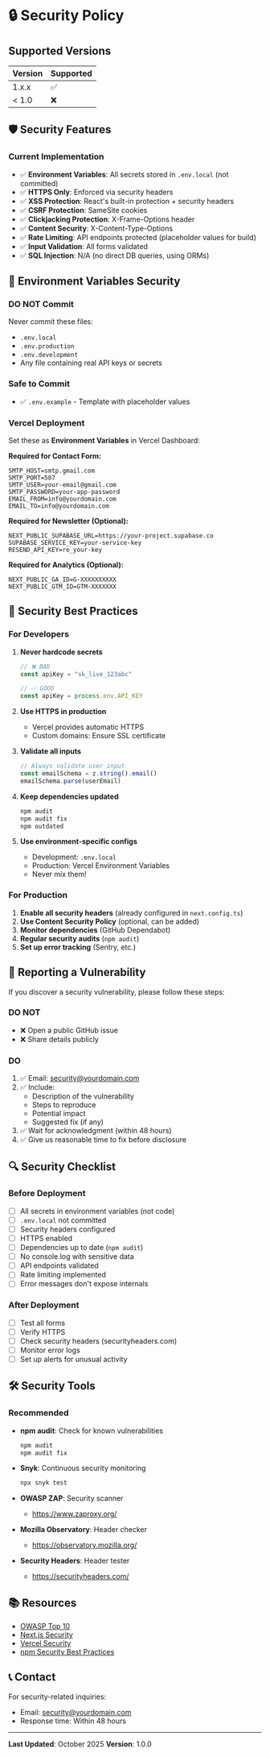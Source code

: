 # 🔒 Security Policy

## Supported Versions

| Version | Supported          |
| ------- | ------------------ |
| 1.x.x   | :white_check_mark: |
| < 1.0   | :x:                |

## 🛡️ Security Features

### Current Implementation

- ✅ **Environment Variables**: All secrets stored in `.env.local` (not committed)
- ✅ **HTTPS Only**: Enforced via security headers
- ✅ **XSS Protection**: React's built-in protection + security headers
- ✅ **CSRF Protection**: SameSite cookies
- ✅ **Clickjacking Protection**: X-Frame-Options header
- ✅ **Content Security**: X-Content-Type-Options
- ✅ **Rate Limiting**: API endpoints protected (placeholder values for build)
- ✅ **Input Validation**: All forms validated
- ✅ **SQL Injection**: N/A (no direct DB queries, using ORMs)

## 🔐 Environment Variables Security

### DO NOT Commit

Never commit these files:
- `.env.local`
- `.env.production`
- `.env.development`
- Any file containing real API keys or secrets

### Safe to Commit

- ✅ `.env.example` - Template with placeholder values

### Vercel Deployment

Set these as **Environment Variables** in Vercel Dashboard:

**Required for Contact Form:**
```
SMTP_HOST=smtp.gmail.com
SMTP_PORT=587
SMTP_USER=your-email@gmail.com
SMTP_PASSWORD=your-app-password
EMAIL_FROM=info@yourdomain.com
EMAIL_TO=info@yourdomain.com
```

**Required for Newsletter (Optional):**
```
NEXT_PUBLIC_SUPABASE_URL=https://your-project.supabase.co
SUPABASE_SERVICE_KEY=your-service-key
RESEND_API_KEY=re_your-key
```

**Required for Analytics (Optional):**
```
NEXT_PUBLIC_GA_ID=G-XXXXXXXXXX
NEXT_PUBLIC_GTM_ID=GTM-XXXXXXX
```

## 🚨 Security Best Practices

### For Developers

1. **Never hardcode secrets**
   ```typescript
   // ❌ BAD
   const apiKey = "sk_live_123abc"

   // ✅ GOOD
   const apiKey = process.env.API_KEY
   ```

2. **Use HTTPS in production**
   - Vercel provides automatic HTTPS
   - Custom domains: Ensure SSL certificate

3. **Validate all inputs**
   ```typescript
   // Always validate user input
   const emailSchema = z.string().email()
   emailSchema.parse(userEmail)
   ```

4. **Keep dependencies updated**
   ```bash
   npm audit
   npm audit fix
   npm outdated
   ```

5. **Use environment-specific configs**
   - Development: `.env.local`
   - Production: Vercel Environment Variables
   - Never mix them!

### For Production

1. **Enable all security headers** (already configured in `next.config.ts`)
2. **Use Content Security Policy** (optional, can be added)
3. **Monitor dependencies** (GitHub Dependabot)
4. **Regular security audits** (`npm audit`)
5. **Set up error tracking** (Sentry, etc.)

## 🐛 Reporting a Vulnerability

If you discover a security vulnerability, please follow these steps:

### DO NOT
- ❌ Open a public GitHub issue
- ❌ Share details publicly

### DO
1. ✅ Email: security@yourdomain.com
2. ✅ Include:
   - Description of the vulnerability
   - Steps to reproduce
   - Potential impact
   - Suggested fix (if any)
3. ✅ Wait for acknowledgment (within 48 hours)
4. ✅ Give us reasonable time to fix before disclosure

## 🔍 Security Checklist

### Before Deployment

- [ ] All secrets in environment variables (not code)
- [ ] `.env.local` not committed
- [ ] Security headers configured
- [ ] HTTPS enabled
- [ ] Dependencies up to date (`npm audit`)
- [ ] No console.log with sensitive data
- [ ] API endpoints validated
- [ ] Rate limiting implemented
- [ ] Error messages don't expose internals

### After Deployment

- [ ] Test all forms
- [ ] Verify HTTPS
- [ ] Check security headers (securityheaders.com)
- [ ] Monitor error logs
- [ ] Set up alerts for unusual activity

## 🛠️ Security Tools

### Recommended

- **npm audit**: Check for known vulnerabilities
  ```bash
  npm audit
  npm audit fix
  ```

- **Snyk**: Continuous security monitoring
  ```bash
  npx snyk test
  ```

- **OWASP ZAP**: Security scanner
  - https://www.zaproxy.org/

- **Mozilla Observatory**: Header checker
  - https://observatory.mozilla.org/

- **Security Headers**: Header tester
  - https://securityheaders.com/

## 📚 Resources

- [OWASP Top 10](https://owasp.org/www-project-top-ten/)
- [Next.js Security](https://nextjs.org/docs/advanced-features/security-headers)
- [Vercel Security](https://vercel.com/docs/security/headers)
- [npm Security Best Practices](https://docs.npmjs.com/security-best-practices)

## 📞 Contact

For security-related inquiries:
- Email: security@yourdomain.com
- Response time: Within 48 hours

---

**Last Updated**: October 2025
**Version**: 1.0.0
